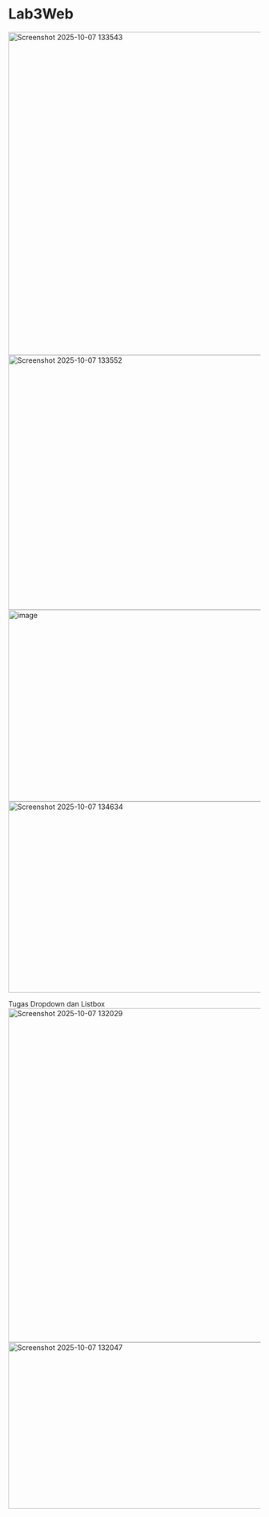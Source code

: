 # Lab3Web
<img width="1854" height="644" alt="Screenshot 2025-10-07 133543" src="https://github.com/user-attachments/assets/8dcc9a73-26cc-4930-97e8-586a93f027fe" />
<img width="1845" height="508" alt="Screenshot 2025-10-07 133552" src="https://github.com/user-attachments/assets/38328439-8ede-4b33-bb24-23eeedd6368a" />
<img width="1852" height="382" alt="image" src="https://github.com/user-attachments/assets/957df63b-0ec7-4d56-a0ca-b18977a7a27d" />
<img width="1845" height="381" alt="Screenshot 2025-10-07 134634" src="https://github.com/user-attachments/assets/13683480-2efe-459f-ae6d-838776e0c808" />

Tugas Dropdown dan Listbox
<img width="1624" height="666" alt="Screenshot 2025-10-07 132029" src="https://github.com/user-attachments/assets/e4b0ea3b-c206-4e83-acfe-eebc955a575a" />
<img width="1275" height="332" alt="Screenshot 2025-10-07 132047" src="https://github.com/user-attachments/assets/e1c2bee7-e9dd-4381-ae83-fe3752d99a46" />
